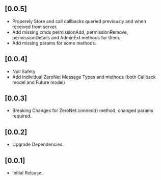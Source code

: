 ## [0.0.5]

* Properely Store and call callbacks queried previously and when received from server.
* Add missing cmds permissionAdd, permissionRemove, permissionDetails and AdminExt methods for them.
* Add missing params for some methods.

## [0.0.4]

* Null Safety
* Add Individual ZeroNet Message Types and methods (both Callback model and Future model)

## [0.0.3]

* Breaking Changes for ZeroNet.connect() method, changed params required.

## [0.0.2]

* Upgrade Dependencies.

## [0.0.1]

* Initial Release.
